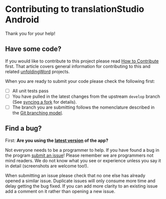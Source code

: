 # Contributing to translationStudio Android
Thank you for your help!

## Have some code?
If you would like to contribute to this project please read [How to Contribute](How-to-Contribute.md) first. That article covers general information for contributing to this and related [unfoldingWord](https://unfoldingword.org/) projects.

When you are ready to submit your code please check the following first:
- [ ] All unit tests pass
- [ ] You have pulled in the latest changes from the upstream `develop` branch (See [syncing a fork](https://help.github.com/articles/syncing-a-fork/) for details).
- [ ] The branch you are submitting follows the nomenclature described in the [Git branching model](http://nvie.com/posts/a-successful-git-branching-model/).

## Find a bug?
First: **Are you using the [latest version](https://github.com/unfoldingWord-dev/ts-android/releases/latest) of the app?**

Not everyone needs to be a programmer to help. If you have found a bug in the program [submit an issue](https://github.com/unfoldingWord-dev/ts-android/issues/new)! Please remember we are programmers not mind readers. We do not know what you see or experience unless you say it in detail (screenshots are welcome too!).

When submitting an issue please check that no one else has already opened a similar issue. Duplicate issues will only consume more time and delay getting the bug fixed. If you can add more clarity to an existing issue add a comment on it rather than opening a new issue.
